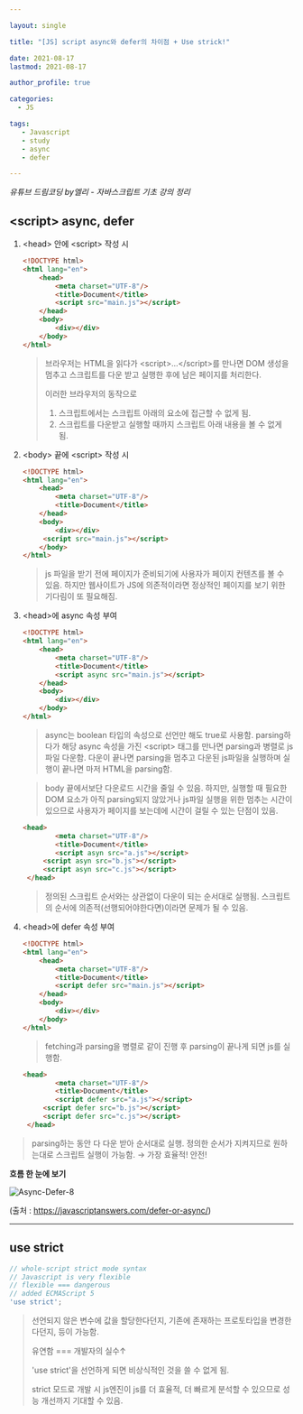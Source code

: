 ```yaml
---

layout: single

title: "[JS] script async와 defer의 차이점 + Use strick!"

date: 2021-08-17
lastmod: 2021-08-17

author_profile: true

categories: 
  - JS

tags: 
   - Javascript
   - study
   - async
   - defer

---
```


*유튜브 드림코딩 by엘리 - 자바스크립트 기초 강의 정리*



## \<script> async, defer



1. \<head> 안에 \<script> 작성 시

   
   
   ```html
   <!DOCTYPE html>
   <html lang="en">
       <head>
           <meta charset="UTF-8"/>
           <title>Document</title>
           <script src="main.js"></script>
       </head>
       <body>
           <div></div>
       </body>
   </html>
   ```
   
   
   
   > 브라우저는 HTML을 읽다가 \<script>...\</script>를 만나면 DOM 생성을 멈추고 
   > 스크립트를 다운 받고 실행한 후에 남은 페이지를 처리한다. 
   >
   > 이러한 브라우저의 동작으로
   >
   > 1. 스크립트에서는 스크립트 아래의 요소에 접근할 수 없게 됨.
   > 2. 스크립트를 다운받고 실행할 때까지 스크립트 아래 내용을 볼 수 없게 됨.
   
   
   
   
2. \<body> 끝에 \<script> 작성 시

   

   ```html
   <!DOCTYPE html>
   <html lang="en">
       <head>
           <meta charset="UTF-8"/>
           <title>Document</title>
       </head>
       <body>
           <div></div>
       	<script src="main.js"></script>
       </body>
   </html>
   ```

   

   > js 파일을 받기 전에 페이지가 준비되기에 사용자가 페이지 컨텐츠를 볼 수 있음. 
   > 하지만 웹사이트가 JS에 의존적이라면 정상적인 페이지를 보기 위한 기다림이 또 필요해짐.

   
   

3. \<head>에 async 속성 부여

   

   ```html
   <!DOCTYPE html>
   <html lang="en">
       <head>
           <meta charset="UTF-8"/>
           <title>Document</title>
           <script async src="main.js"></script>
       </head>
       <body>
           <div></div>
       </body>
   </html>
   ```

   

   > async는 boolean 타입의 속성으로 선언만 해도  true로 사용함. 
   > parsing하다가 해당 async 속성을 가진 \<script> 태그를 만나면 parsing과 병렬로 js파일 다운함. 
   > 다운이 끝나면 parsing을 멈추고 다운된 js파일을 실행하며 실행이 끝나면 마저 HTML을 parsing함.

   

   > body 끝에서보단 다운로드 시간을 줄일 수 있음. 
   > 하지만, 실행할 때 필요한 DOM 요소가 아직 parsing되지 않았거나 js파일 실행을 위한 멈추는 시간이 있으므로 
   > 사용자가 페이지를 보는데에 시간이 걸릴 수 있는 단점이 있음.

   
   

   ```html
   <head>
           <meta charset="UTF-8"/>
           <title>Document</title>
           <script asyn src="a.js"></script>
       	<script asyn src="b.js"></script>
       	<script asyn src="c.js"></script>
    </head>
   ```

   

   > 정의된 스크립트 순서와는 상관없이 다운이 되는 순서대로 실행됨. 
   > 스크립트의 순서에 의존적(선행되어야한다면)이라면 문제가 될 수 있음.

   

   

4. \<head>에 defer 속성 부여
   

   ```html
   <!DOCTYPE html>
   <html lang="en">
       <head>
           <meta charset="UTF-8"/>
           <title>Document</title>
           <script defer src="main.js"></script>
       </head>
       <body>
           <div></div>
       </body>
   </html>
   ```

   

   > fetching과 parsing을 병렬로 같이 진행 후 parsing이 끝나게 되면 js를 실행함. 

   
   


   ```html
   <head>
           <meta charset="UTF-8"/>
           <title>Document</title>
           <script defer src="a.js"></script>
       	<script defer src="b.js"></script>
       	<script defer src="c.js"></script>
    </head>
   ```


> parsing하는 동안 다 다운 받아 순서대로 실행. 
> 정의한 순서가 지켜지므로 원하는대로 스크립트 실행이 가능함. → 가장 효율적! 안전!





**흐름 한 눈에 보기**

![Async-Defer-8](https://user-images.githubusercontent.com/78994909/129670561-f99596b1-a79b-44d1-a9ea-4ec8b50c9913.png)

(출처 : https://javascriptanswers.com/defer-or-async/)





---





## use strict



```javascript
// whole-script strict mode syntax
// Javascript is very flexible
// flexible === dangerous
// added ECMAScript 5
'use strict';
```

> 선언되지 않은 변수에 값을 할당한다던지, 
> 기존에  존재하는 프로토타입을 변경한다던지, 등이 가능함.
>
> 유연함 === 개발자의 실수↑
>
> 'use strict'을 선언하게 되면 비상식적인 것을 쓸 수 없게 됨.
>
> strict 모드로 개발 시 js엔진이 js를 더 효율적, 더 빠르게 분석할 수 있으므로 성능 개선까지 기대할 수 있음.



